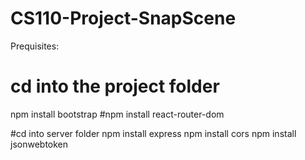 # CS110-Project-SnapScene
Prequisites:

# cd into the project folder
npm install bootstrap
#npm install react-router-dom

#cd into server folder
npm install express
npm install cors
npm install jsonwebtoken

